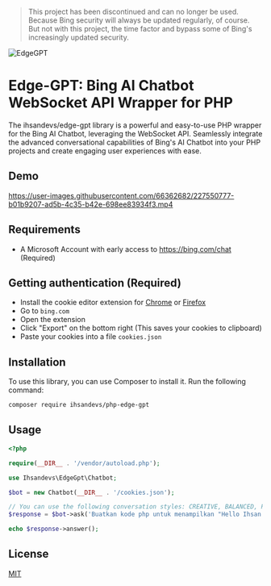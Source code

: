 > This project has been discontinued and can no longer be used. Because Bing security will always be updated regularly, of course. But not with this project, the time factor and bypass some of Bing's increasingly updated security.

![EdgeGPT](https://socialify.git.ci/IhsanDevs/EdgeGPT/image?description=1&font=Inter&forks=1&issues=1&language=1&logo=https%3A%2F%2Fimg.icons8.com%2Fnolan%2F512%2Fchatgpt.png&name=1&owner=1&pattern=Circuit%20Board&pulls=1&stargazers=1&theme=Light)

# Edge-GPT: Bing AI Chatbot WebSocket API Wrapper for PHP

The ihsandevs/edge-gpt library is a powerful and easy-to-use PHP wrapper for the Bing AI Chatbot, leveraging the WebSocket API. Seamlessly integrate the advanced conversational capabilities of Bing's AI Chatbot into your PHP projects and create engaging user experiences with ease.

## Demo

https://user-images.githubusercontent.com/66362682/227550777-b01b9207-ad5b-4c35-b42e-698ee83934f3.mp4



## Requirements

- A Microsoft Account with early access to <https://bing.com/chat> (Required)

## Getting authentication (Required)

- Install the cookie editor extension for [Chrome](https://chrome.google.com/webstore/detail/cookie-editor/hlkenndednhfkekhgcdicdfddnkalmdm) or [Firefox](https://addons.mozilla.org/en-US/firefox/addon/cookie-editor/)
- Go to `bing.com`
- Open the extension
- Click "Export" on the bottom right (This saves your cookies to clipboard)
- Paste your cookies into a file `cookies.json`

## Installation

To use this library, you can use Composer to install it. Run the following command:

```bash
composer require ihsandevs/php-edge-gpt
```

## Usage

```php
<?php

require(__DIR__ . '/vendor/autoload.php');

use Ihsandevs\EdgeGpt\Chatbot;

$bot = new Chatbot(__DIR__ . '/cookies.json');

// You can use the following conversation styles: CREATIVE, BALANCED, PRECISE. Or you can keep it empty.
$response = $bot->ask('Buatkan kode php untuk menampilkan "Hello Ihsan Devs" pada terminal.', 'PRECISE');

echo $response->answer();
```

## License

[MIT](https://choosealicense.com/licenses/mit/)
